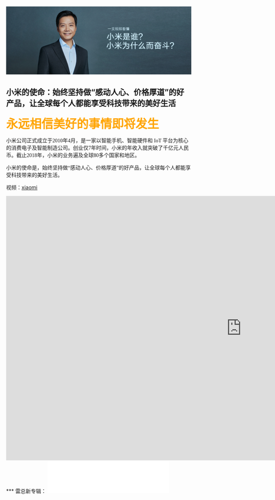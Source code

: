 ![xiaomi](relaximgs/小米.jpg)
<h2>小米的使命：始终坚持做“感动人心、价格厚道”的好产品，让全球每个人都能享受科技带来的美好生活</h2>


<font face="宋体" color=orange size=6><b>永远相信美好的事情即将发生 </b> </font>

<font face="宋体" >小米公司正式成立于2010年4月，是一家以智能手机、智能硬件和 IoT 平台为核心的消费电子及智能制造公司。创业仅7年时间，小米的年收入就突破了千亿元人民币。截止2018年，小米的业务遍及全球80多个国家和地区。  

小米的使命是，始终坚持做“感动人心、价格厚道”的好产品，让全球每个人都能享受科技带来的美好生活。</font>

视频：[xiaomi](https://cdn.cnbj1.fds.api.mi-img.com/staticsfile/pc/about/struggle.mp4)
<iframe frameborder=0 border="0" marginwidth="0" marginheight="0" scrolling="no" height=720 width=1280 src="https://cdn.cnbj1.fds.api.mi-img.com/staticsfile/pc/about/struggle.mp4"></iframe>
***
雷总新专辑：
<iframe frameborder="no" border="0" marginwidth="0" marginheight="0" width=330 height=86 src="//music.163.com/outchain/player?type=2&id=31814005&auto=0&height=66"></iframe>
